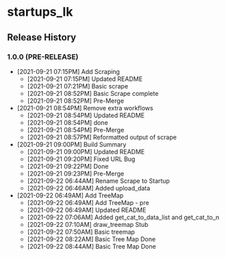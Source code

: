 # startups_lk

## Release History

### 1.0.0 (PRE-RELEASE)
* [2021-09-21 07:15PM] Add Scraping
  *  [2021-09-21 07:15PM] Updated README
  *  [2021-09-21 07:21PM] Basic scrape
  *  [2021-09-21 08:52PM] Basic Scrape complete
  *  [2021-09-21 08:52PM] Pre-Merge
* [2021-09-21 08:54PM] Remove extra workflows
  *  [2021-09-21 08:54PM] Updated README
  *  [2021-09-21 08:54PM] done
  *  [2021-09-21 08:54PM] Pre-Merge
  *  [2021-09-21 08:57PM] Reformatted output of scrape
* [2021-09-21 09:00PM] Build Summary
  *  [2021-09-21 09:00PM] Updated README
  *  [2021-09-21 09:20PM] Fixed URL Bug
  *  [2021-09-21 09:22PM] Done
  *  [2021-09-21 09:23PM] Pre-Merge
  *  [2021-09-22 06:44AM] Rename Scrape to Startup
  *  [2021-09-22 06:46AM] Added upload_data
* [2021-09-22 06:49AM] Add TreeMap
  *  [2021-09-22 06:49AM] Add TreeMap - pre
  *  [2021-09-22 06:49AM] Updated README
  *  [2021-09-22 07:06AM] Added get_cat_to_data_list and get_cat_to_n
  *  [2021-09-22 07:10AM] draw_treemap Stub
  *  [2021-09-22 07:50AM] Basic treemap
  *  [2021-09-22 08:22AM] Basic Tree Map Done
  *  [2021-09-22 08:44AM] Basic Tree Map Done
